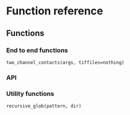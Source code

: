 # Function reference

## Functions

### End to end functions

```@docs
two_channel_contacts(args, tiffiles=nothing)
```

### API

### Utility functions
```@docs
recursive_glob(pattern, dir)
```
